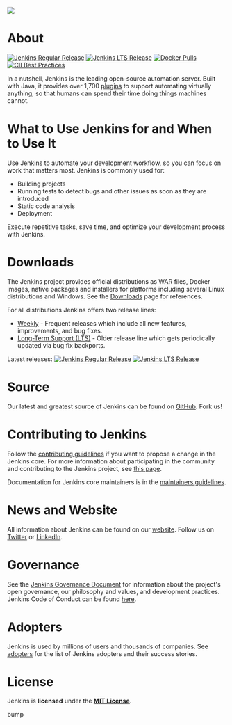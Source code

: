 [![][ButlerImage]][website] 

# About

[![Jenkins Regular Release](https://img.shields.io/endpoint?url=https%3A%2F%2Fwww.jenkins.io%2Fchangelog%2Fbadge.json)](https://www.jenkins.io/changelog)
[![Jenkins LTS Release](https://img.shields.io/endpoint?url=https%3A%2F%2Fwww.jenkins.io%2Fchangelog-stable%2Fbadge.json)](https://www.jenkins.io/changelog-stable)
[![Docker Pulls](https://img.shields.io/docker/pulls/jenkins/jenkins.svg)](https://hub.docker.com/r/jenkins/jenkins/)
[![CII Best Practices](https://bestpractices.coreinfrastructure.org/projects/3538/badge)](https://bestpractices.coreinfrastructure.org/projects/3538)

In a nutshell, Jenkins is the leading open-source automation server. 
Built with Java, it provides over 1,700 [plugins](https://plugins.jenkins.io/) to support automating virtually anything, 
so that humans can spend their time doing things machines cannot.

# What to Use Jenkins for and When to Use It

Use Jenkins to automate your development workflow, so you can focus on work that matters most. Jenkins is commonly used for:

- Building projects
- Running tests to detect bugs and other issues as soon as they are introduced
- Static code analysis
- Deployment

Execute repetitive tasks, save time, and optimize your development process with Jenkins.

# Downloads

The Jenkins project provides official distributions as WAR files, Docker images, native packages and installers for platforms including several Linux distributions and Windows.
See the [Downloads](https://www.jenkins.io/download) page for references.

For all distributions Jenkins offers two release lines:

* [Weekly](https://www.jenkins.io/download/weekly/) -
  Frequent releases which include all new features, improvements, and bug fixes.
* [Long-Term Support (LTS)](https://www.jenkins.io/download/lts/) -
  Older release line which gets periodically updated via bug fix backports.

Latest releases:
[![Jenkins Regular Release](https://img.shields.io/endpoint?url=https%3A%2F%2Fwww.jenkins.io%2Fchangelog%2Fbadge.json)](https://www.jenkins.io/changelog)
[![Jenkins LTS Release](https://img.shields.io/endpoint?url=https%3A%2F%2Fwww.jenkins.io%2Fchangelog-stable%2Fbadge.json)](https://www.jenkins.io/changelog-stable)


# Source
Our latest and greatest source of Jenkins can be found on [GitHub]. Fork us!

# Contributing to Jenkins

Follow the [contributing guidelines](CONTRIBUTING.md) if you want to propose a change in the Jenkins core.
For more information about participating in the community and contributing to the Jenkins project,
see [this page](https://www.jenkins.io/participate/).

Documentation for Jenkins core maintainers is in the [maintainers guidelines](docs/MAINTAINERS.adoc).

# News and Website

All information about Jenkins can be found on our [website].
Follow us on [Twitter](https://twitter.com/jenkinsci) or [LinkedIn](https://www.linkedin.com/company/jenkins-project/).

# Governance

See the [Jenkins Governance Document](https://www.jenkins.io/project/governance/) for information about the project's open governance, our philosophy and values, and development practices.
Jenkins Code of Conduct can be found [here](https://www.jenkins.io/project/conduct/).

# Adopters

Jenkins is used by millions of users and thousands of companies.
See [adopters](https://www.jenkins.io/project/adopters/) for the list of Jenkins adopters and their success stories.

# License
Jenkins is **licensed** under the **[MIT License]**.


[ButlerImage]: https://www.jenkins.io/sites/default/files/jenkins_logo.png
[MIT License]: https://github.com/jenkinsci/jenkins/blob/master/LICENSE.txt
[Mirrors]: http://mirrors.jenkins-ci.org
[GitHub]: https://github.com/jenkinsci/jenkins
[website]: https://www.jenkins.io/
bump
